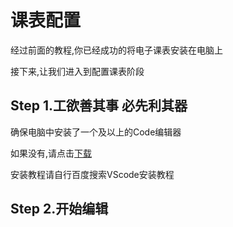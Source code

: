 # 课表配置

经过前面的教程,你已经成功的将电子课表安装在电脑上

接下来,让我们进入到配置课表阶段

## Step 1.工欲善其事 必先利其器
确保电脑中安装了一个及以上的Code编辑器

如果没有,请点击[下载](https://www.baihezi.com/vscode-download?os=win32-x64-user)

安装教程请自行百度搜索VScode安装教程

## Step 2.开始编辑




